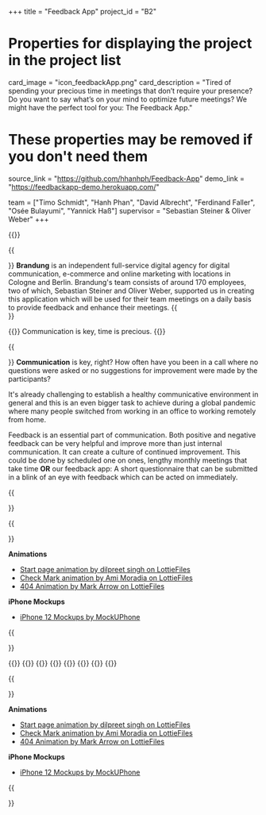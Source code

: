 +++
title = "Feedback App"
project_id = "B2"

# Properties for displaying the project in the project list
card_image = "icon_feedbackApp.png"
card_description = "Tired of spending your precious time in meetings that don’t require your presence? Do you want to say what’s on your mind to optimize future meetings? We might have the perfect tool for you: The Feedback App."

# These properties may be removed if you don't need them
source_link = "https://github.com/hhanhph/Feedback-App"
demo_link = "https://feedbackapp-demo.herokuapp.com/"

team = ["Timo Schmidt", "Hanh Phan", "David Albrecht", "Ferdinand Faller", "Osée Bulayumi", "Yannick Haß"]
supervisor = "Sebastian Steiner & Oliver Weber"
+++

{{<mediathek id="e1cc873ce13088e693c97c06f0754551">}}

{{<section title="Brandung">}}
**Brandung** is an independent full-service digital agency for digital communication, e-commerce and online marketing with locations in Cologne and Berlin. Brandung's team consists of around 170 employees, two of which, Sebastian Steiner and Oliver Weber, supported us in creating this application which will be used for their team meetings on a daily basis to provide feedback and enhance their meetings.
{{</section>}}

{{<quote>}}
Communication is key, time is precious.
{{</quote>}}

{{<section title="Our Mission">}}
**Communication** is key, right? How often have you been in a call where no questions were asked or no suggestions for improvement were made by the participants?

It's already challenging to establish a healthy communicative environment in general and this is an even bigger task to achieve during a global pandemic where many people switched from working in an office to working remotely from home.

Feedback is an essential part of communication. Both positive and negative feedback can be very helpful and improve more than just internal communication. It can create a culture of continued improvement. This could be done by scheduled one on ones, lengthy monthly meetings that take time **OR** our feedback app: A short questionnaire that can be submitted in a blink of an eye with feedback which can be acted on immediately.

{{</section>}}

{{<section title="Credits">}}

**Animations**

- [Start page animation by dilpreet singh on LottieFiles](https://lottiefiles.com/28457-feedback-persuasion-animation)
- [Check Mark animation by Ami Moradia on LottieFiles](https://lottiefiles.com/20576-check-mark)
- [404 Animation by Mark Arrow on LottieFiles](https://lottiefiles.com/40806-error-404?lang=de)

**iPhone Mockups**

- [iPhone 12 Mockups by MockUPhone](https://mockuphone.com/device?type=ios#iphone12)

{{</section >}}

{{<gallery>}}
{{<team-member image="_teamTimo.png" name="Timo">}}
{{<team-member image="_teamHanh.png" name="Hanh">}}
{{<team-member image="_teamDavid.png" name="David">}}
{{<team-member image="_teamFerdinand.png" name="Ferdinand">}}
{{<team-member image="_teamOsee.png" name="Osée">}}
{{<team-member image="_teamYannick.png" name="Yannick">}}
{{</gallery>}}

{{<section title="Credits">}}

**Animations**

- [Start page animation by dilpreet singh on LottieFiles](https://lottiefiles.com/28457-feedback-persuasion-animation)
- [Check Mark animation by Ami Moradia on LottieFiles](https://lottiefiles.com/20576-check-mark)
- [404 Animation by Mark Arrow on LottieFiles](https://lottiefiles.com/40806-error-404?lang=de)

**iPhone Mockups**

- [iPhone 12 Mockups by MockUPhone](https://mockuphone.com/device?type=ios#iphone12)

{{</section >}}
